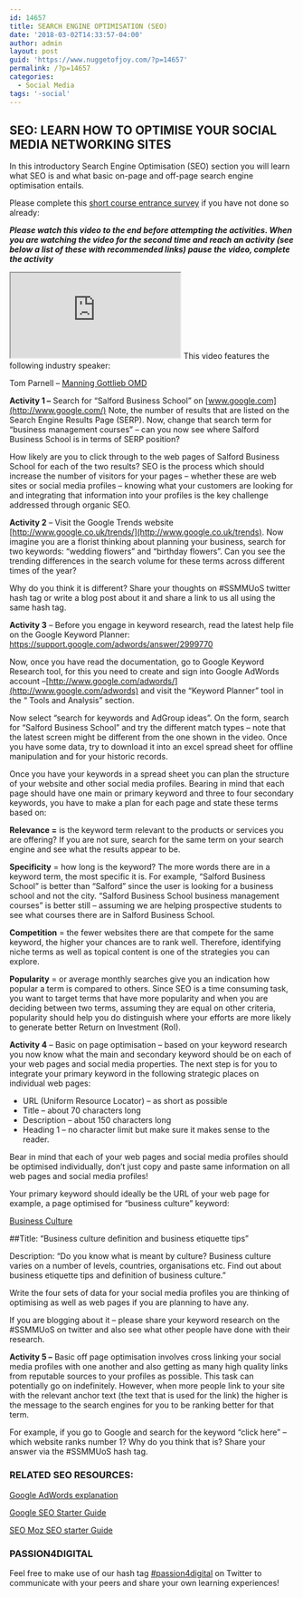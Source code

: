 ```yaml
---
id: 14657
title: SEARCH ENGINE OPTIMISATION (SEO)
date: '2018-03-02T14:33:57-04:00'
author: admin
layout: post
guid: 'https://www.nuggetofjoy.com/?p=14657'
permalink: /?p=14657
categories:
  - Social Media
tags: '-social'
---
```


## SEO: LEARN HOW TO OPTIMISE YOUR SOCIAL MEDIA NETWORKING SITES

In this introductory Search Engine Optimisation (SEO) section you will learn what SEO is and what basic on-page and off-page search engine optimisation entails.

Please complete this [short course entrance survey](https://docs.google.com/forms/d/1iamq46rLCcjOA6rIZT4BV7a9Dn522IaxO_DRt5zZg4U/viewform) if you have not done so already:

***Please watch this video to the end before attempting the activities. When you are watching the video for the second time and reach an activity (see below a list of these with recommended links) pause the video, complete the activity***

<iframe class="vide" allowfullscreen="allowfullscreen" loading="lazy" src="https://www.youtube.com/embed/zw27cRcwtM0"></iframe> 
This video features the following industry speaker:

Tom Parnell – [Manning Gottlieb OMD](http://ukgroup.omd.com/mgomd)

**Activity 1 –** Search for “Salford Business School” on [www.google.com](http://www.google.com/) Note, the number of results that are listed on the Search Engine Results Page (SERP). Now, change that search term for “business management courses” – can you now see where Salford Business School is in terms of SERP position?

How likely are you to click through to the web pages of Salford Business School for each of the two results? SEO is the process which should increase the number of visitors for your pages – whether these are web sites or social media profiles – knowing what your customers are looking for and integrating that information into your profiles is the key challenge addressed through organic SEO.

**Activity 2** – Visit the Google Trends website [http://www.google.co.uk/trends/](http://www.google.co.uk/trends). Now imagine you are a florist thinking about planning your business, search for two keywords: “wedding flowers” and “birthday flowers”. Can you see the trending differences in the search volume for these terms across different times of the year?

Why do you think it is different? Share your thoughts on #SSMMUoS twitter hash tag or write a blog post about it and share a link to us all using the same hash tag.

**Activity 3** – Before you engage in keyword research, read the latest help file on the Google Keyword Planner: <https://support.google.com/adwords/answer/2999770>

Now, once you have read the documentation, go to Google Keyword Research tool, for this you need to create and sign into Google AdWords account –[http://www.google.com/adwords/](http://www.google.com/adwords) and visit the “Keyword Planner” tool in the “ Tools and Analysis” section.

Now select “search for keywords and AdGroup ideas”. On the form, search for “Salford Business School” and try the different match types – note that the latest screen might be different from the one shown in the video. Once you have some data, try to download it into an excel spread sheet for offline manipulation and for your historic records.

Once you have your keywords in a spread sheet you can plan the structure of your website and other social media profiles. Bearing in mind that each page should have one main or primary keyword and three to four secondary keywords, you have to make a plan for each page and state these terms based on:

**Relevance =** is the keyword term relevant to the products or services you are offering? If you are not sure, search for the same term on your search engine and see what the results appear to be.

**Specificity** = how long is the keyword? The more words there are in a keyword term, the most specific it is. For example, “Salford Business School” is better than “Salford” since the user is looking for a business school and not the city. “Salford Business School business management courses” is better still – assuming we are helping prospective students to see what courses there are in Salford Business School.

**Competition** = the fewer websites there are that compete for the same keyword, the higher your chances are to rank well. Therefore, identifying niche terms as well as topical content is one of the strategies you can explore.

**Popularity** = or average monthly searches give you an indication how popular a term is compared to others. Since SEO is a time consuming task, you want to target terms that have more popularity and when you are deciding between two terms, assuming they are equal on other criteria, popularity should help you do distinguish where your efforts are more likely to generate better Return on Investment (RoI).

**Activity 4** – Basic on page optimisation – based on your keyword research you now know what the main and secondary keyword should be on each of your web pages and social media properties. The next step is for you to integrate your primary keyword in the following strategic places on individual web pages:

- URL (Uniform Resource Locator) – as short as possible
- Title – about 70 characters long
- Description – about 150 characters long
- Heading 1 – no character limit but make sure it makes sense to the reader.

Bear in mind that each of your web pages and social media profiles should be optimised individually, don’t just copy and paste same information on all web pages and social media profiles!

Your primary keyword should ideally be the URL of your web page for example, a page optimised for “business culture” keyword:

[Business Culture](https://businessculture.org/business-culture/)

<iframe class="vide" class="wp-embedded-content" data-secret="35qbk4HFH7" frameborder="0" loading="lazy" marginheight="0" marginwidth="0" sandbox="allow-scripts" scrolling="no" security="restricted" src="https://businessculture.org/business-culture/embed/#?secret=JMqCgL34IS#?secret=35qbk4HFH7" style="position: absolute; visibility: hidden;" title="“Business Culture” — Business Culture" ></iframe>

##Title: “Business culture definition and business etiquette tips”

Description: “Do you know what is meant by culture? Business culture varies on a number of levels, countries, organisations etc. Find out about business etiquette tips and definition of business culture.”

Write the four sets of data for your social media profiles you are thinking of optimising as well as web pages if you are planning to have any.

If you are blogging about it – please share your keyword research on the #SSMMUoS on twitter and also see what other people have done with their research.

**Activity 5 –** Basic off page optimisation involves cross linking your social media profiles with one another and also getting as many high quality links from reputable sources to your profiles as possible. This task can potentially go on indefinitely. However, when more people link to your site with the relevant anchor text (the text that is used for the link) the higher is the message to the search engines for you to be ranking better for that term.

For example, if you go to Google and search for the keyword “click here” – which website ranks number 1? Why do you think that is? Share your answer via the #SSMMUoS hash tag.

### RELATED SEO RESOURCES:

[Google AdWords explanation](https://support.google.com/adwords/answer/2999770?hl=en-GB&ref_topic=3175091)

[Google SEO Starter Guide](http://static.googleusercontent.com/external_content/untrusted_dlcp/www.google.co.uk/en/uk/webmasters/docs/search-engine-optimization-starter-guide.pdf)


[SEO Moz SEO starter Guide](http://moz.com/beginners-guide-to-seo)

### PASSION4DIGITAL

Feel free to make use of our hash tag [\#passion4digital](https://twitter.com/search?q=%23passion4digital) on Twitter to communicate with your peers and share your own learning experiences!
